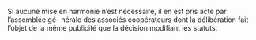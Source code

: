 Si aucune mise en harmonie n’est nécessaire, il en est pris acte par l’assemblée gé- nérale des associés coopérateurs dont la délibération fait l’objet de la même publicité que la décision modifiant les statuts.